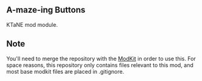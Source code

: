 ## A-maze-ing Buttons
KTaNE mod module.

## Note
You'll need to merge the repository with the [ModKit](https://github.com/keeptalkinggame/ktanemodkit/) in order to use this. For space reasons, this repository only contains files relevant to this mod, and most base modkit files are placed in .gitignore.
